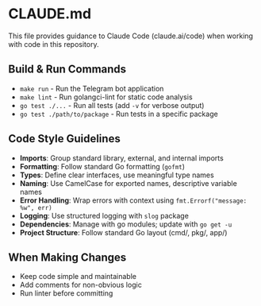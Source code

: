 # CLAUDE.md

This file provides guidance to Claude Code (claude.ai/code) when working with code in this repository.

## Build & Run Commands
- `make run` - Run the Telegram bot application
- `make lint` - Run golangci-lint for static code analysis
- `go test ./...` - Run all tests (add `-v` for verbose output)
- `go test ./path/to/package` - Run tests in a specific package

## Code Style Guidelines
- **Imports**: Group standard library, external, and internal imports
- **Formatting**: Follow standard Go formatting (`gofmt`)
- **Types**: Define clear interfaces, use meaningful type names
- **Naming**: Use CamelCase for exported names, descriptive variable names
- **Error Handling**: Wrap errors with context using `fmt.Errorf("message: %w", err)`
- **Logging**: Use structured logging with `slog` package
- **Dependencies**: Manage with go modules; update with `go get -u`
- **Project Structure**: Follow standard Go layout (cmd/, pkg/, app/)

## When Making Changes
- Keep code simple and maintainable
- Add comments for non-obvious logic
- Run linter before committing